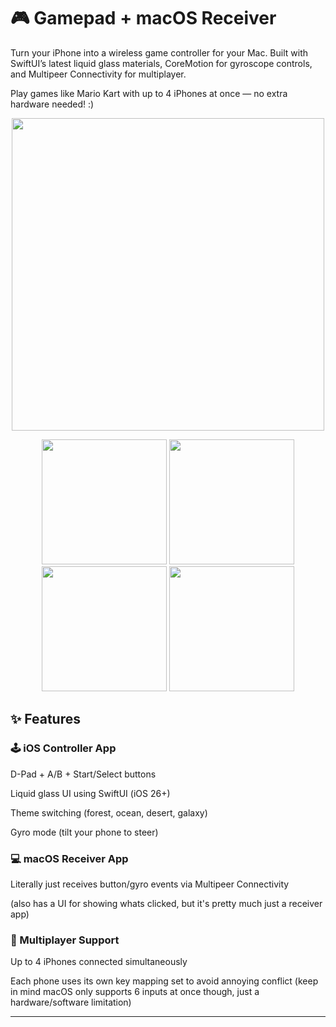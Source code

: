 # 🎮 Gamepad + macOS Receiver
Turn your iPhone into a wireless game controller for your Mac. 
Built with SwiftUI’s latest liquid glass materials, CoreMotion for gyroscope controls, and Multipeer Connectivity for multiplayer.

Play games like Mario Kart with up to 4 iPhones at once — no extra hardware needed! :)

<p align="center">
  <img src="Docs/uiDemo.gif" width="500" />
</p>

<p align="center">
  <img src="Docs/greenUI.PNG" width="200" />
  <img src="Docs/blueUI.PNG" width="200" />
  <img src="Docs/orangeUI.PNG" width="200" />
  <img src="Docs/purpleUI.PNG" width="200" />
</p>

## ✨ Features

### 🕹 iOS Controller App

  D-Pad + A/B + Start/Select buttons
  
  Liquid glass UI using SwiftUI (iOS 26+)
  
  Theme switching (forest, ocean, desert, galaxy)
  
  Gyro mode (tilt your phone to steer)
  
### 💻 macOS Receiver App

  Literally just receives button/gyro events via Multipeer Connectivity

  (also has a UI for showing whats clicked, but it's pretty much just a receiver app)    
  
  
### 👥 Multiplayer Support

Up to 4 iPhones connected simultaneously

Each phone uses its own key mapping set to avoid annoying conflict (keep in mind macOS only supports 6 inputs at once though, just a hardware/software limitation)


----------------------------------------------------------
